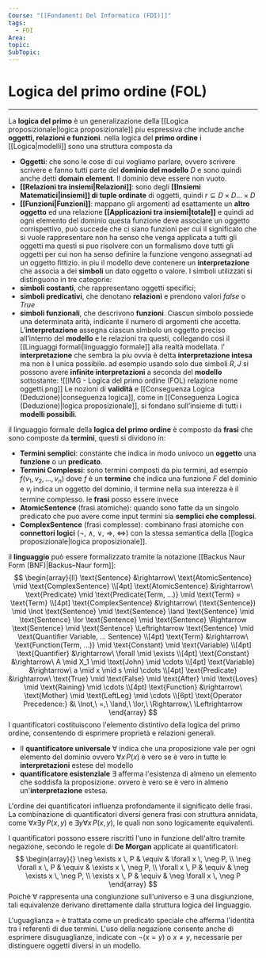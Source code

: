 ```yaml
---
Course: "[[Fondamenti Del Informatica (FDI)]]"
tags:
  - FDI
Area: 
topic: 
SubTopic:
---
```


# Logica del primo ordine (FOL)
---
La **logica del primo** è un generalizazione della [[Logica proposizionale|logica proposizionale]] piu espressiva che include anche **oggetti, relazioni e funzioni**. 
nella logica del **primo ordine** i [[Logica|modelli]] sono una struttura composta da  
- **Oggetti**: che sono le cose di cui vogliamo parlare, ovvero scrivere scrivere e fanno tutti parte del **dominio del modello** $D$ e sono quindi anche detti **domain element**. Il dominio deve essere non vuoto.    
- **[[Relazioni tra insiemi|Relazioni]]**: sono degli **[[Insiemi Matematici|insiemi]] di tuple ordinate** di oggetti, quindi $r \subseteq D \times D \dots \times D$ 
- **[[Funzioni|Funzioni]]**:  mappano gli argomenti ad esattamente un **altro oggetto** ed una relazione **[[Applicazioni tra insiemi|totale]]** e quindi ad ogni elemento del dominio questa funzione deve associare un oggetto corrispettivo, può succede che ci siano funzioni per cui il significato che si vuole rappresentare non ha senso che venga applicata a tutti gli oggetti ma questi si puo risolvere con un formalismo dove tutti gli oggetti per cui non ha senso definire la funzione vengono assegnati ad un oggetto fittizio. 
in piu il modello deve contenere un **interpretazione** che associa a dei **simboli** un dato oggetto o valore. I simboli utilizzati si distinguono in tre categorie: 
- **simboli costanti**, che rappresentano oggetti specifici;
- **simboli predicativi**, che denotano **relazioni** e prendono valori $false$ o $True$ 
- **simboli funzionali**, che descrivono **funzioni**.
 Ciascun simbolo possiede una determinata arità, indicante il numero di argomenti che accetta. 
L’**interpretazione** assegna ciascun simbolo un oggetto preciso all’interno del **modello** e le relazioni tra questi, collegando così il [[Linguaggi formali|linguaggio formale]] alla realtà modellata. l' **interpretazione** che sembra la piu ovvia è detta **interpretazione intesa** ma non è l unica possibile.
ad esempio usando solo due simboli $R,J$ si possono avere **infinite interpretazioni** a seconda del **modello** sottostante:
![[IMG - Logica del primo ordine (FOL) relazione nome oggetti.png]]
Le nozioni di **validità** e [[Conseguenza Logica (Deduzione)|conseguenza logica]], come in [[Conseguenza Logica (Deduzione)|logica proposizionale]], si fondano sull’insieme di tutti i **modelli possibili**.

il linguaggio formale della **logica del primo ordine** è composto da **frasi** che sono composte da **termini**, questi si dividono in:
- **Termini semplici**: constante che indica in modo univoco un **oggetto** una **funzione** o un **predicato**.
- **Termini Complessi**:   sono termini composti da piu termini, ad esempio $f(v_1,v_2, \dots, v_n)$ dove $f$ è un **termine** che indica una funzione $F$ del dominio e $v_i$ indica un oggetto del dominio, il termine nella sua interezza è il termine complesso.
le **frasi** posso essere invece 
- **AtomicSentence** (frasi atomiche): quando sono fatte da un singolo predicato che puo avere come input termini sia **semplici che complessi**.
- **ComplexSentence** (frasi complesse): combinano frasi atomiche con **connettori logici** ($\lnot$, $\land$, $\lor$, $\Rightarrow$, $\Leftrightarrow$) con la stessa semantica della [[logica proposizionale|logica proposizionale]].

il **linguaggio** può essere formalizzato tramite la notazione [[Backus Naur Form (BNF)|Backus–Naur form]]:$$
\begin{array}{ll}
\text{Sentence} &\rightarrow\ \text{AtomicSentence} \mid \text{ComplexSentence} \\[4pt]
\text{AtomicSentence} &\rightarrow\ \text{Predicate} \mid \text{Predicate(Term, ...)} \mid \text{Term} = \text{Term} \\[4pt]
\text{ComplexSentence} &\rightarrow\ (\text{Sentence}) \mid \lnot \text{Sentence} \mid \text{Sentence} \land \text{Sentence} \mid \text{Sentence} \lor \text{Sentence} \mid \text{Sentence} \Rightarrow \text{Sentence} \mid \text{Sentence} \Leftrightarrow \text{Sentence} \mid \text{Quantifier Variable, ... Sentence} \\[4pt]
\text{Term} &\rightarrow\ \text{Function(Term, ...)} \mid \text{Constant} \mid \text{Variable} \\[4pt]
\text{Quantifier} &\rightarrow\ \forall \mid \exists \\[4pt]
\text{Constant} &\rightarrow\ A \mid X_1 \mid \text{John} \mid \cdots \\[4pt]
\text{Variable} &\rightarrow\ a \mid x \mid s \mid \cdots \\[4pt]
\text{Predicate} &\rightarrow\ \text{True} \mid \text{False} \mid \text{After} \mid \text{Loves} \mid \text{Raining} \mid \cdots \\[4pt]
\text{Function} &\rightarrow\ \text{Mother} \mid \text{LeftLeg} \mid \cdots \\[6pt]
\text{Operator Precedence:} &\ \lnot,\ =,\ \land,\ \lor,\ \Rightarrow,\ \Leftrightarrow
\end{array}
$$
I quantificatori costituiscono l'elemento distintivo della logica del primo ordine, consentendo di esprimere proprietà e relazioni generali. 
- Il **quantificatore universale** $\forall$ indica che una proposizione vale per ogni elemento del dominio ovvero  $\forall x\,P(x)$ è vero se  è vero in tutte le **interpretazioni** estese del modello
- **quantificatore esistenziale** $\exists$ afferma l'esistenza di almeno un elemento che soddisfa la proposizione. ovvero  è vero se  è vero in almeno un'**interpretazione** estesa.

L'ordine dei quantificatori influenza profondamente il significato delle frasi. La combinazione di quantificatori diversi genera frasi con struttura annidata, come $\forall x \exists y \, P(x,y)$ e $\exists y \forall x \, P(x,y)$, le quali non sono logicamente equivalenti.

I quantificatori possono essere riscritti l'uno in funzione dell'altro tramite negazione, secondo le regole di **De Morgan** applicate ai quantificatori:$$
\begin{array}{}
\neg \exists x \, P  & \equiv &  \forall x \, \neg P,   \\
\neg \forall x \, P  & \equiv  & \exists x \, \neg P,  \\
\forall x \, P  & \equiv  & \neg \exists x \, \neg P,  \\
\exists x \, P  & \equiv  & \neg \forall x \, \neg P  
\end{array}
$$Poiché $\forall$ rappresenta una congiunzione sull'universo e $\exists$ una disgiunzione, tali equivalenze derivano direttamente dalla struttura logica del linguaggio.

L'uguaglianza $=$ è trattata come un predicato speciale che afferma l'identità tra i referenti di due termini. L'uso della negazione consente anche di esprimere disuguaglianze, indicate con $\neg (x = y)$ o $x \neq y$, necessarie per distinguere oggetti diversi in un modello.


